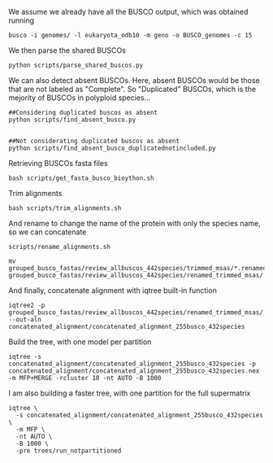 We assume we already have all the BUSCO output, which was obtained running

```
busco -i genomes/ -l eukaryota_odb10 -m geno -o BUSCO_genomes -c 15 
```

We then parse the shared BUSCOs

```
python scripts/parse_shared_buscos.py
```


We can also detect absent BUSCOs. Here, absent BUSCOs would be those that are not labeled as "Complete". So "Duplicated" BUSCOs, which is the mejority of BUSCOs in polyploid species...

```
##Considering duplicated buscos as absent
python scripts/find_absent_busco.py


##Not considerating duplicated buscos as absent
python scripts/find_absent_busco_duplicatednotincluded.py

```



Retrieving BUSCOs fasta files
```
bash scripts/get_fasta_busco_bioython.sh
```
Trim alignments

```
bash scripts/trim_alignments.sh
```

And rename to change the name of the protein with only the species name, so we can concatenate

```
scripts/rename_alignments.sh

mv grouped_busco_fastas/review_allbuscos_442species/trimmed_msas/*.renamed.msa grouped_busco_fastas/review_allbuscos_442species/renamed_trimmed_msas/

```

And finally, concatenate alignment with iqtree built-in function


```
iqtree2 -p grouped_busco_fastas/review_allbuscos_442species/renamed_trimmed_msas/ --out-aln concatenated_alignment/concatenated_alignment_255busco_432species
```

Build the tree, with one model per partition

```
iqtree -s concatenated_alignment/concatenated_alignment_255busco_432species -p concatenated_alignment/concatenated_alignment_255busco_432species.nex -m MFP+MERGE -rcluster 10 -nt AUTO -B 1000
```

I am also building a faster tree, with one partition for the full supermatrix

```
iqtree \
  -s concatenated_alignment/concatenated_alignment_255busco_432species \
  -m MFP \
  -nt AUTO \
  -B 1000 \
  -pre trees/run_notpartitioned

```

